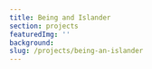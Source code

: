 ```yaml
---
title: Being and Islander
section: projects
featuredImg: ''
background:
slug: /projects/being-an-islander
---
```

